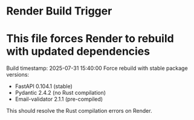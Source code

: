 # Render Build Trigger
# This file forces Render to rebuild with updated dependencies

Build timestamp: 2025-07-31 15:40:00
Force rebuild with stable package versions:
- FastAPI 0.104.1 (stable)
- Pydantic 2.4.2 (no Rust compilation)
- Email-validator 2.1.1 (pre-compiled)

This should resolve the Rust compilation errors on Render.